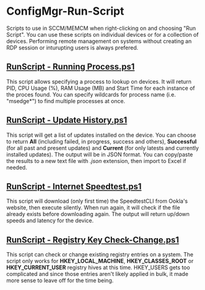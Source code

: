 # ConfigMgr-Run-Script
Scripts to use in SCCM/MEMCM when right-clicking on and choosing "Run Script".
You can use these scripts on individual devices or for a collection of devices. 
Performing remote management on systems without creating an RDP session or inturupting users is always prefered. 


## [RunScript - Running Process.ps1](RunScript%20-%20Running%20Process.ps1)
This script allows specifying a process to lookup on devices. It will return PID, CPU Usage (%), RAM Usage (MB) and Start Time for each instance of the proces found. 
You can specify wildcards for process name (i.e. "msedge*") to find multiple processes at once. 

## [RunScript - Update History.ps1](RunScript%20-%20Update%20History.ps1)
This script will get a list of updates installed on the device. You can choose to return **All** (including failed, in progress, success and others), **Successful** (for all past and present updates) and **Current** (for only latests and currently installed updates).
The output will be in JSON format. You can copy/paste the results to a new text file with _.json_ extension, then import to Excel if needed. 

## [RunScript - Internet Speedtest.ps1](RunScript%20-%20Internet%20Speedtest.ps1)
This script will download (only first time) the SpeedtestCLI from Ookla's website, then execute silently. When run again, it will check if the file already exists before downloading again. The output will return up/down speeds and latency for the device. 

## [RunScript - Registry Key Check-Change.ps1](RunScript%20-%20Registry%20Key%20Check-Change.ps1)
This script can check or change existing registry entries on a system. The script only works for **HKEY_LOCAL_MACHINE**, **HKEY_CLASSES_ROOT** or **HKEY_CURRENT_USER** registry hives at this time. HKEY_USERS gets too complicated and since those entries aren't likely applied in bulk, it made more sense to leave off for the time being. 